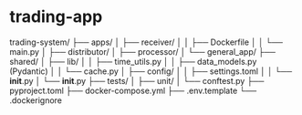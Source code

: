 # trading-app

trading-system/
├── apps/
│   ├── receiver/
│   │   ├── Dockerfile
│   │   └── main.py
│   ├── distributor/
│   ├── processor/
│   └── general_app/
├── shared/
│   ├── lib/
│   │   ├── time_utils.py
│   │   ├── data_models.py (Pydantic)
│   │   └── cache.py
│   ├── config/
│   │   ├── settings.toml
│   │   └── __init__.py
│   └── __init__.py
├── tests/
│   ├── unit/
│   └── conftest.py
├── pyproject.toml
├── docker-compose.yml
├── .env.template
└── .dockerignore